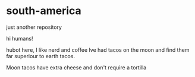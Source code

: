 # south-america
just another repository


hi humans!

hubot here, I like nerd and coffee
Ive had tacos on the moon and find them far superiour to earth tacos.

Moon tacos have extra cheese and don't require a tortilla
